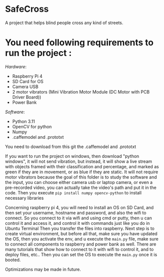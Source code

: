 # SafeCross
A project that helps blind people cross any kind of streets. 

# You need following requirements to run the project : 

_*Hardware*_:
- Raspberry Pi 4
- SD Card for OS
- Camera USB
- 2 motor vibrators (Mini Vibration Motor Module (DC Motor with PCB Driver Board))
- Power Bank

_*Software*_:
- Python 3.11
- OpenCV for python
- Numpy
- .caffemodel and .prototxt

You need to download from this git the .caffemodel and .prototxt

If you want to run the project on windows, then download "python windows", it will not send vibration, but instead, it will show a live stream with objects framed with their classification and percentage, and marked as green if they are in movement, or as blue if they are static.
It will not require motor vibrators because the goal of this folder is to study the software and the input, you can choose either camera usb or laptop camera, or even a pre-recorded video, you can actually take the video's path and put it in the code.
Then you execute `pip install numpy opencv-python` to install necessary libraries

Concerning raspberry pi 4, you will need to install an OS on SD Card, and then set your username, hostname and password, and also the wifi to connect.
So you connect to it via wifi and using cmd or putty, then u can control it and access it, and control it with commands just like you do in Ubuntu Terminal
Then you transfer the files into raspberry.
Next step is to create virtual environment, but before all that, make sure you have updated the OS, then you activate the env, and u execute the `main.py` file, make sure to connect all components to raspberry and power bank as well.
There are many tutorials that show how to connect to it with wifi to control it, and to deploy files, etc..
Then you can set the OS to execute the `main.py` once it is booted.

Optimizations may be made in future.
